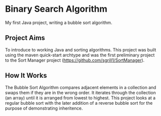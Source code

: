 # Binary Search Algorithm
My first Java project, writing a bubble sort algorithm.

## Project Aims 
To introduce to working Java and sorting algorithms. This project was built using the maven quick-start archtype and was the first preliminary project to the Sort Manager project (https://github.com/sgrill1/SortManager).  

## How It Works
The Bubble Sort Algorithm compares adjacent elements in a collection and swaps them if they are in the wrong order. It iterates through the collection (an array) until it is arranged from lowest to highest. This project looks at a regular bubble sort with the later addition of a reverse bubble sort for the purpose of demonstrating inheritence. 
